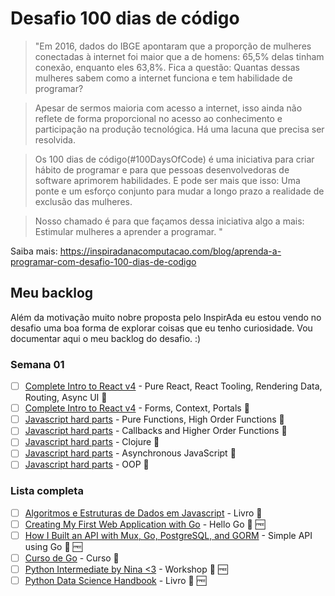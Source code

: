 # Desafio 100 dias de código

> "Em 2016, dados do IBGE apontaram que a proporção de mulheres conectadas à internet foi maior que a de homens: 65,5% delas tinham conexão, enquanto eles 63,8%. Fica a questão: Quantas dessas mulheres sabem como a internet funciona e tem habilidade de programar?

> Apesar de sermos maioria com acesso a internet, isso ainda não reflete de forma proporcional no acesso ao conhecimento e participação na produção tecnológica. Há uma lacuna que precisa ser resolvida.

> Os 100 dias de código(#100DaysOfCode) é uma iniciativa para criar hábito de programar e para que pessoas desenvolvedoras de software aprimorem habilidades. E pode ser mais que isso: Uma ponte e um esforço conjunto para mudar a longo prazo a realidade de exclusão das mulheres.

> Nosso chamado é para que façamos dessa iniciativa algo a mais: Estimular mulheres a aprender a programar. "

Saiba mais:
https://inspiradanacomputacao.com/blog/aprenda-a-programar-com-desafio-100-dias-de-codigo

## Meu backlog

Além da motivação muito nobre proposta pelo InspirAda eu estou vendo no desafio uma boa forma de explorar coisas que eu tenho curiosidade. Vou documentar aqui o meu backlog do desafio. :)

### Semana 01
- [ ] [Complete Intro to React v4](https://frontendmasters.com/courses/complete-react-v4/) - Pure React, React Tooling, Rendering Data, Routing, Async UI :movie_camera:
- [ ] [Complete Intro to React v4](https://frontendmasters.com/courses/complete-react-v4/) - Forms, Context, Portals :movie_camera:
- [ ] [Javascript hard parts](https://frontendmasters.com/courses/javascript-hard-parts/) - Pure Functions, High Order Functions :movie_camera:
- [ ] [Javascript hard parts](https://frontendmasters.com/courses/javascript-hard-parts/) - Callbacks and Higher Order Functions :movie_camera:
- [ ] [Javascript hard parts](https://frontendmasters.com/courses/javascript-hard-parts/) - Clojure :movie_camera:
- [ ] [Javascript hard parts](https://frontendmasters.com/courses/javascript-hard-parts/) - Asynchronous JavaScript :movie_camera:
- [ ] [Javascript hard parts](https://frontendmasters.com/courses/javascript-hard-parts/) - OOP :movie_camera:

### Lista completa
- [ ] [Algoritmos e Estruturas de Dados em Javascript](https://www.packtpub.com/application-development/learning-javascript-data-structures-and-algorithms) - Livro :orange_book:
- [ ] [Creating My First Web Application with Go](http://rosalita.github.io/building-a-web-app-with-go/) - Hello Go :orange_book: :free:
- [ ] [How I Built an API with Mux, Go, PostgreSQL, and GORM](https://dev.to/aspittel/how-i-built-an-api-with-mux-go-postgresql-and-gorm-5ah8) - Simple API using Go :orange_book: :free:
- [ ] [Curso de Go](https://www.udemy.com/cursodego/) - Curso :movie_camera:
- [ ] [Python Intermediate by Nina <3](https://frontendmasters.com/courses/intermediate-python/) - Workshop :movie_camera: :free:
- [ ] [Python Data Science Handbook](https://jakevdp.github.io/PythonDataScienceHandbook/) - Livro :orange_book: :free:
